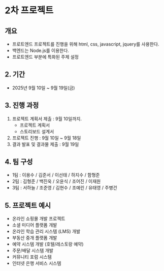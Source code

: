 # 2차 프로젝트
## 개요
- 프로트엔드 프로젝트를 진행을 위해 html, css, javascript, jquery를 사용한다.
- 백엔드는 Node.js를 이용한다.
- 프로트엔드 부분에 특화된 주제 설정

## 2. 기간
 - 2025년 9월 10일  ~ 9월 19일(금)

## 3. 진행 과정
1. 프로젝트 계획서 제출 : 9월 10일까지.
   - 프로젝트 계획서
   - 스토리보드 설계서
3. 프로젝트 진행 : 9월 10일 ~ 9월 18일
4. 결과 발표 및 결과물 제출 : 9월 19일

## 4. 팀 구성
- 1팀 : 이용수 / 김준서 / 이선태 / 하지수 / 함형준
- 2팀 : 김형준 / 백진욱 / 오윤식 / 조어진 / 이재원 
- 3팀 : 서하늘 / 조준영 / 김현수 / 조예린 / 유태영 / 주병건 

## 5. 프로젝트 예시
- 온라인 쇼핑몰 개발 프로젝트
- 소셜 미디어 플랫폼 개발
- 온라인 학습 관리 시스템 (LMS) 개발
- 부동산 중개 플랫폼 개발
- 예약 시스템 개발 (호텔/레스토랑 예약)
- 주문/배달 시스템 개발
- 커뮤니티 포럼 시스템
- 인터넷 은행 서비스 시스템
